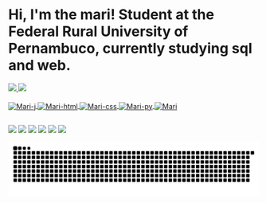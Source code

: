# Hi, I'm the mari! Student at the Federal Rural University of Pernambuco, currently studying sql and web.

<div>
	<a href="https://github.com/marianacvn">
	<img height="180em" src="https://github-readme-stats.vercel.app/api?username=marianacvn&show_icons=true&theme=buefy&include_all_commits=true&count_private=true"/> 
  <img height="180em" src="https://github-readme-stats.vercel.app/api/top-langs/?username=marianacvn&layout=compact&langs_count=16&theme=buefy"/>
</div>
<div style="display: inline_block"><br>
  <img align="center" alt="Mari-j" height="30" wight="40" src="https://img.shields.io/badge/Java-ED8B00?style=for-the-badge&logo=java&logoColor=white">
  <img align="center" alt="Mari-html" height="30" wight="40" src="https://img.shields.io/badge/HTML-239120?style=for-the-badge&logo=html5&logoColor=white">
  <img align="center" alt="Mari-css" height="30" wight="40" src="https://img.shields.io/badge/CSS-239120?&style=for-the-badge&logo=css3&logoColor=white">
  <img align="center" alt="Mari-py" height="30" wight="40" src="https://img.shields.io/badge/Python-14354C?style=for-the-badge&logo=python&logoColor=white">
  <img align="center" alt="Mari"  height="190" wight="100" src="https://cdn.discordapp.com/attachments/645308825611534346/882329541681479762/image0.gif">
  </div>
  
  ##
  
<div>
  <a href="https://www.youtube.com/channel/UCdplvAqQEyRTMx7LfiarWGw" target="_blank"><img src="https://img.shields.io/badge/YouTube-FF0000?style=for-the-badge&logo=youtube&logoColor=white" target="_blank"><a/>
  <a href="https://www.instagram.com/maaricarval/?fbclid=IwAR1gR-6ilhiifiaKcKrFYscPctqfE_yZDuIx7cdBX5TRi5I9VXTCFDK9VWY" target="_blank"><img src="https://img.shields.io/badge/Instagram-E4405F?style=for-the-badge&logo=instagram&logoColor=white" target="_blank"><a/>
  <a href="https://twitter.com/comoserumamari" target="_blank"><img src="https://img.shields.io/badge/Twitter-1DA1F2?style=for-the-badge&logo=twitter&logoColor=white" target="_blank"><a/>
  <a href="https://www.linkedin.com/in/maricarvalhon" target="_blank"><img src="https://img.shields.io/badge/LinkedIn-0077B5?style=for-the-badge&logo=linkedin&logoColor=white" target="_blank"><a/>
 <a href="https://www.facebook.com/mariana.carval" target="_blank"><img src="https://img.shields.io/badge/Facebook-1877F2?style=for-the-badge&logo=facebook&logoColor=white" target="_blank"><a/>
  <a href="https://api.whatsapp.com/send?phone=5587996230399&text=ol%C3%A1,%20como%20vai?" target="_blank"><img src="https://img.shields.io/badge/WhatsApp-25D366?style=for-the-badge&logo=whatsapp&logoColor=white" target="_blank"><a/>    
</div>
   
![Snake animation](https://github.com/marianacvn/marianacvn/blob/output/github-contribution-grid-snake.svg)
